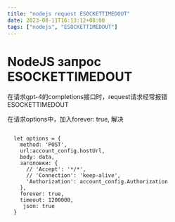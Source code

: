 ```yaml
---
title: "nodejs request ESOCKETTIMEDOUT"
date: 2023-08-11T16:13:12+08:00
tags: ["nodejs", "ESOCKETTIMEDOUT"]
---
```

# NodeJS запрос ESOCKETTIMEDOUT
在请求gpt-4的completions接口时，request请求经常报错 ESOCKETTIMEDOUT

在请求options中，加入forever: true, 解决
```

  let options = {
    method: 'POST',
    url:account_config.hostUrl,
    body: data,
    заголовки: {
      // 'Accept': '*/*',
      // 'Connection': 'keep-alive',
      'Authorization': account_config.Authorization
    },
    forever: true,
    timeout: 1200000,
     json: true
  }
```